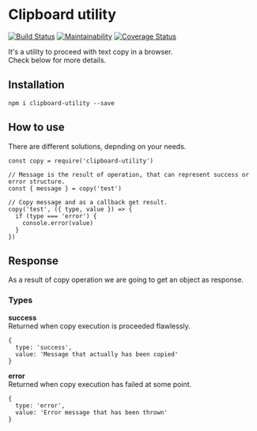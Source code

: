 # Clipboard utility

[![Build Status](https://travis-ci.org/baartko/clipboard-utility.svg?branch=master)](https://travis-ci.org/baartko/clipboard-utility)
[![Maintainability](https://api.codeclimate.com/v1/badges/8c657f21a8d7d27b735a/maintainability)](https://codeclimate.com/github/baartko/clipboard-utility/maintainability)
[![Coverage Status](https://coveralls.io/repos/github/baartko/clipboard-utility/badge.svg?branch=master)](https://coveralls.io/github/baartko/clipboard-utility?branch=master)

It's a utility to proceed with text copy in a browser.   
Check below for more details.

## Installation

`npm i clipboard-utility --save`

## How to use

There are different solutions, depnding on your needs.

```
const copy = require('clipboard-utility')

// Message is the result of operation, that can represent success or error structure.
const { message } = copy('test')

// Copy message and as a callback get result.
copy('test', ({ type, value }) => {
  if (type === 'error') {
    console.error(value)
  }
})
```

## Response

As a result of copy operation we are going to get an object as response.

### Types
__success__  
Returned when copy execution is proceeded flawlessly.

```
{
  type: 'success',
  value: 'Message that actually has been copied'
}
```

__error__  
Returned when copy execution has failed at some point.

```
{
  type: 'error',
  value: 'Error message that has been thrown'
}
```
